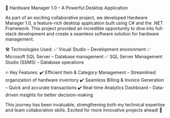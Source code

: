 🚀 Hardware Manager 1.0 – A Powerful Desktop Application

As part of an exciting collaborative project, we developed Hardware Manager 1.0, a feature-rich desktop application built using C# and the .NET Framework. This project provided an incredible opportunity to dive into full-stack development and create a seamless software solution for hardware management.

🛠 Technologies Used:
✅ Visual Studio – Development environment
✅ Microsoft SQL Server – Database management
✅ SQL Server Management Studio (SSMS) – Database operations

🔥 Key Features:
✔️ Efficient Item & Category Management – Streamlined organization of hardware inventory
✔️ Seamless Billing & Invoice Generation – Quick and accurate transactions
✔️ Real-time Analytics Dashboard – Data-driven insights for better decision-making

This journey has been invaluable, strengthening both my technical expertise and team collaboration skills. Excited for more innovative projects ahead! 🚀

